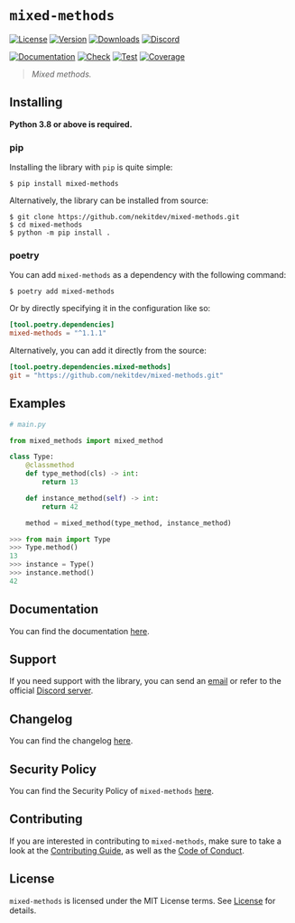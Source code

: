 # `mixed-methods`

[![License][License Badge]][License]
[![Version][Version Badge]][Package]
[![Downloads][Downloads Badge]][Package]
[![Discord][Discord Badge]][Discord]

[![Documentation][Documentation Badge]][Documentation]
[![Check][Check Badge]][Actions]
[![Test][Test Badge]][Actions]
[![Coverage][Coverage Badge]][Coverage]

> *Mixed methods.*

## Installing

**Python 3.8 or above is required.**

### pip

Installing the library with `pip` is quite simple:

```console
$ pip install mixed-methods
```

Alternatively, the library can be installed from source:

```console
$ git clone https://github.com/nekitdev/mixed-methods.git
$ cd mixed-methods
$ python -m pip install .
```

### poetry

You can add `mixed-methods` as a dependency with the following command:

```console
$ poetry add mixed-methods
```

Or by directly specifying it in the configuration like so:

```toml
[tool.poetry.dependencies]
mixed-methods = "^1.1.1"
```

Alternatively, you can add it directly from the source:

```toml
[tool.poetry.dependencies.mixed-methods]
git = "https://github.com/nekitdev/mixed-methods.git"
```

## Examples

```python
# main.py

from mixed_methods import mixed_method

class Type:
    @classmethod
    def type_method(cls) -> int:
        return 13

    def instance_method(self) -> int:
        return 42

    method = mixed_method(type_method, instance_method)
```

```python
>>> from main import Type
>>> Type.method()
13
>>> instance = Type()
>>> instance.method()
42
```

## Documentation

You can find the documentation [here][Documentation].

## Support

If you need support with the library, you can send an [email][Email]
or refer to the official [Discord server][Discord].

## Changelog

You can find the changelog [here][Changelog].

## Security Policy

You can find the Security Policy of `mixed-methods` [here][Security].

## Contributing

If you are interested in contributing to `mixed-methods`, make sure to take a look at the
[Contributing Guide][Contributing Guide], as well as the [Code of Conduct][Code of Conduct].

## License

`mixed-methods` is licensed under the MIT License terms. See [License][License] for details.

[Email]: mailto:support@nekit.dev

[Discord]: https://nekit.dev/chat

[Actions]: https://github.com/nekitdev/mixed-methods/actions

[Changelog]: https://github.com/nekitdev/mixed-methods/blob/main/CHANGELOG.md
[Code of Conduct]: https://github.com/nekitdev/mixed-methods/blob/main/CODE_OF_CONDUCT.md
[Contributing Guide]: https://github.com/nekitdev/mixed-methods/blob/main/CONTRIBUTING.md
[Security]: https://github.com/nekitdev/mixed-methods/blob/main/SECURITY.md

[License]: https://github.com/nekitdev/mixed-methods/blob/main/LICENSE

[Package]: https://pypi.org/project/mixed-methods
[Coverage]: https://codecov.io/gh/nekitdev/mixed-methods
[Documentation]: https://nekitdev.github.io/mixed-methods

[Discord Badge]: https://img.shields.io/discord/728012506899021874
[License Badge]: https://img.shields.io/pypi/l/mixed-methods
[Version Badge]: https://img.shields.io/pypi/v/mixed-methods
[Downloads Badge]: https://img.shields.io/pypi/dm/mixed-methods

[Documentation Badge]: https://github.com/nekitdev/mixed-methods/workflows/docs/badge.svg
[Check Badge]: https://github.com/nekitdev/mixed-methods/workflows/check/badge.svg
[Test Badge]: https://github.com/nekitdev/mixed-methods/workflows/test/badge.svg
[Coverage Badge]: https://codecov.io/gh/nekitdev/mixed-methods/branch/main/graph/badge.svg
